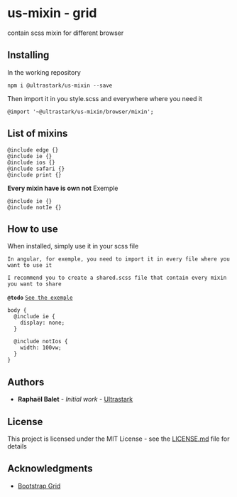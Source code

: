 # us-mixin - grid

contain scss mixin for different browser

## Installing

In the working repository

```
npm i @ultrastark/us-mixin --save
```

Then import it in you style.scss and everywhere where you need it

```
@import '~@ultrastark/us-mixin/browser/mixin';
```

## List of mixins

```
@include edge {}
@include ie {}
@include ios {}
@include safari {}
@include print {}
```

**Every mixin have is own not**
Exemple

```
@include ie {}
@include notIe {}
```

## How to use

When installed, simply use it in your scss file

`In angular, for exemple, you need to import it in every file where you want to use it`

`I recommend you to create a shared.scss file that contain every mixin you want to share`

**`@todo`** [`See the exemple`](https://github.com/rbalet/us-mixin)

```
body {
  @include ie {
    display: none;
  }

  @include notIos {
    width: 100vw;
  }
}

```

## Authors

- **Raphaël Balet** - _Initial work_ - [Ultrastark](https://ultrastark.ch)

## License

This project is licensed under the MIT License - see the [LICENSE.md](LICENSE.md) file for details

## Acknowledgments

- [Bootstrap Grid](https://getbootstrap.com/docs/4.0/layout/grid/)
